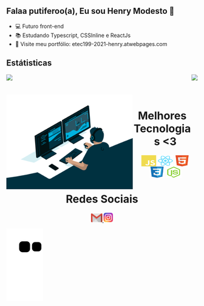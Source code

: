 ## Falaa putiferoo(a), Eu sou Henry Modesto  👋
- 💻 Futuro front-end
- 📚 Estudando Typescript, CSSInline e ReactJs
- 👀 Visite meu portfólio: etec199-2021-henry.atwebpages.com

## Estátisticas
<div>
  <img  height="160em" src="https://github-readme-stats.vercel.app/api?username=HenryModesto&show_icons=true&theme=great-gatsby&include_all_commits=true&count_private=true"/>
  <img align="right" height="160em" src="https://github-readme-stats.vercel.app/api/top-langs/?username=HenryModesto&layout=compact&langs_count=16&theme=great-gatsby"/>
</div>
<br>

<div  align="center"> 
  <div style="display: inline_block"><br>
    <img align="left" height="250" alt="coding-time" src="code.gif">
    <h1 align="center">Melhores Tecnologias <3</h1>
    <img align="center" height="30" width="40" alt="js-icon"  src="https://raw.githubusercontent.com/devicons/devicon/master/icons/javascript/javascript-plain.svg">
    <img align="center" height="30" width="40" alt="react-icon" src="https://raw.githubusercontent.com/devicons/devicon/master/icons/react/react-original.svg">
    <img align="center" height="30" width="40" alt="html-icon" src="https://raw.githubusercontent.com/devicons/devicon/master/icons/html5/html5-original.svg">
    <img align="center" height="30" width="40" alt="css-icon" src="https://raw.githubusercontent.com/devicons/devicon/master/icons/css3/css3-original.svg">
    <img align="center" height="30" width="40" alt="nodejs-icon" src="https://raw.githubusercontent.com/devicons/devicon/master/icons/nodejs/nodejs-original.svg">
   </div>
   
   <h1 align="center">Redes Sociais</h1>
    <a href = "mailto: modestohenry48@gmail.com">
      <img width="30" src="gmail.svg">
    </a>
    <a href = "https://www.instagram.com/_henry_modesto/">
      <img width="25" src="instagram.png">
    </a>
</div>

![Snake animation](https://github.com/HenryModesto/HenryModesto/blob/output/github-contribution-grid-snake.svg)
